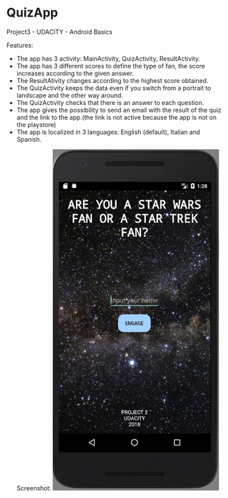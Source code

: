 # QuizApp
Project3 - UDACITY - Android Basics

Features:
<ul>
<li>The app has 3 activity: MainActivity, QuizActivity, ResultActivity.</li>
<li>The app has 3 different scores to define the type of fan, the score increases according to the given answer.</li>
<li>The ResultAtivity changes according to the highest score obtained.</li>
<li>The QuizActivity keeps the data even if you switch from a portrait to landscape and the other way around.</li>
<li>The QuizActivity checks that there is an answer to each question.</li>
<li>The app gives the possibility to send an email with the result of the quiz and the link to the app.(the link is not active because the app is not on the playstore)</li>
<li>The app is localized in 3 languages: English (default), Italian and Spanish.</li>

Screenshot:
<img src="./screenshot/PJ3-1.jpg">

